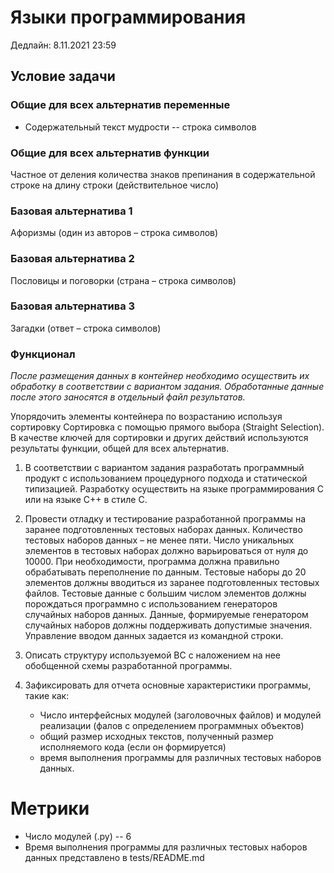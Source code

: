 # Языки программирования
Дедлайн: 8.11.2021 23:59

## Условие задачи
### Общие для всех альтернатив переменные
* Содержательный текст мудрости -- строка символов
### Общие для всех альтернатив функции
Частное от деления количества знаков препинания в содержательной строке на длину строки (действительное число)

### Базовая альтернатива 1
Афоризмы (один из авторов – строка символов)

### Базовая альтернатива 2
Пословицы и поговорки (страна –  строка символов)

### Базовая альтернатива 3
Загадки (ответ – строка символов)

### Функционал
_После размещения данных в контейнер необходимо осуществить их обработку в соответствии с вариантом задания. Обработанные данные после этого заносятся в отдельный файл результатов._

Упорядочить элементы контейнера по возрастанию используя сортировку Сортировка с помощью прямого выбора (Straight Selection).
В качестве ключей для сортировки и других действий используются результаты функции, общей для всех альтернатив.

1. В соответствии с вариантом задания разработать программный продукт с использованием процедурного подхода и статической типизацией. Разработку осуществить на языке программирования C или на языке C++ в стиле C.

2. Провести отладку и тестирование разработанной программы на заранее подготовленных тестовых наборах данных. Количество тестовых наборов данных – не менее пяти. Число уникальных элементов в тестовых наборах должно варьироваться от нуля до 10000. При необходимости, программа должна правильно обрабатывать переполнение по данным. Тестовые наборы до 20 элементов должны вводиться из заранее подготовленных тестовых файлов. Тестовые данные с большим числом элементов должны порождаться программно с использованием генераторов случайных наборов данных. Данные, формируемые генератором случайных наборов должны поддерживать допустимые значения. Управление вводом данных задается из командной строки.

3. Описать структуру используемой ВС с наложением на нее обобщенной схемы разработанной программы.

4. Зафиксировать для отчета основные характеристики программы, такие как:
	- Число интерфейсных модулей (заголовочных файлов) и
модулей реализации (фалов с определением программных объектов)
	- общий размер исходных текстов, полученный размер исполняемого кода (если он формируется)
	- время выполнения программы для различных тестовых наборов данных.

# Метрики
- Число модулей (.py) -- 6
- Время выполнения программы для различных тестовых наборов данных представлено в tests/README.md
